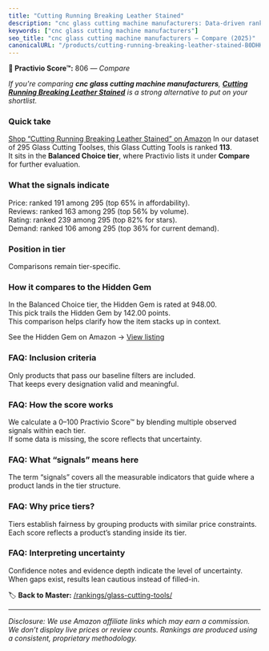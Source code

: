 ```yaml
---
title: "Cutting Running Breaking Leather Stained"
description: "cnc glass cutting machine manufacturers: Data-driven ranking using the Practivio Score™. Positioned by quality, value, demand, findability, momentum."
keywords: ["cnc glass cutting machine manufacturers"]
seo_title: "cnc glass cutting machine manufacturers — Compare (2025)"
canonicalURL: "/products/cutting-running-breaking-leather-stained-B0DHKRG6KX/"
---
```


**🛒 Practivio Score™:** 806 — _Compare_


*If you're comparing **cnc glass cutting machine manufacturers**, **[Cutting Running Breaking Leather Stained](https://www.amazon.com/dp/B0DHKRG6KX?tag=practivio-20)** is a strong alternative to put on your shortlist.*
### Quick take
[Shop “Cutting Running Breaking Leather Stained” on Amazon](https://www.amazon.com/dp/B0DHKRG6KX?tag=practivio-20)
In our dataset of 295 Glass Cutting Toolses, this Glass Cutting Tools is ranked **113**.  
It sits in the **Balanced Choice tier**, where Practivio lists it under **Compare** for further evaluation.

### What the signals indicate
Price: ranked 191 among 295 (top 65% in affordability).  
Reviews: ranked 163 among 295 (top 56% by volume).  
Rating: ranked 239 among 295 (top 82% for stars).  
Demand: ranked 106 among 295 (top 36% for current demand).

### Position in tier
Comparisons remain tier-specific.

### How it compares to the Hidden Gem
In the Balanced Choice tier, the Hidden Gem is rated at 948.00.  
This pick trails the Hidden Gem by 142.00 points.  
This comparison helps clarify how the item stacks up in context.  

See the Hidden Gem on Amazon → [View listing](https://www.amazon.com/dp/B002BWSAX4?tag=practivio-20)

### FAQ: Inclusion criteria
Only products that pass our baseline filters are included.  
That keeps every designation valid and meaningful.

### FAQ: How the score works
We calculate a 0–100 Practivio Score™ by blending multiple observed signals within each tier.  
If some data is missing, the score reflects that uncertainty.

### FAQ: What “signals” means here
The term “signals” covers all the measurable indicators that guide where a product lands in the tier structure.

### FAQ: Why price tiers?
Tiers establish fairness by grouping products with similar price constraints.  
Each score reflects a product’s standing inside its tier.

### FAQ: Interpreting uncertainty
Confidence notes and evidence depth indicate the level of uncertainty.  
When gaps exist, results lean cautious instead of filled-in.

<!-- Missing template for Compare/CompareWithinPriceClass -->


🏷️ **Back to Master:** [/rankings/glass-cutting-tools/](/rankings/glass-cutting-tools/)

---
_Disclosure: We use Amazon affiliate links which may earn a commission. We don’t display live prices or review counts. Rankings are produced using a consistent, proprietary methodology._
